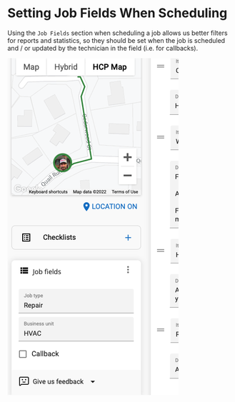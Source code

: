 # Setting Job Fields When Scheduling

Using the `Job Fields` section when scheduling a job allows us better filters for reports and statistics, so they
should be set when the job is scheduled and / or updated by the technician in the field (i.e. for callbacks).

![job fields](assets/job_fields.png)

